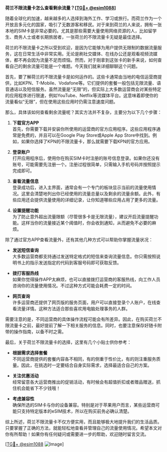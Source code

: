 **荷兰不限流量卡怎么查看剩余流量？[[TG💪+ @esim1088](https://t.me/s/esim1088)]**

随着全球化的加速，越来越多的人选择到海外工作、学习或旅行。而荷兰作为一个开放且多元化的国家，吸引了无数游客和移民。对于来到荷兰的人来说，拥有一张本地的SIM卡是非常必要的。尤其是那些需要大量使用网络资源的人，比如留学生、商务人士或者长期旅居者，一张荷兰的不限流量卡无疑是最佳选择。

荷兰的不限流量卡之所以受到欢迎，是因为它能够为用户提供无限制的数据流量服务，这在日常生活中非常实用。无论是刷社交媒体、在线办公还是观看视频流媒体，都不再会因为流量不足而烦恼。然而，对于刚拿到这张卡的新手来说，如何查看自己的剩余流量可能是一个难题。今天我们就来详细聊聊这个问题。

首先，要了解荷兰的不限流量卡是如何运作的。这些卡通常由当地的电信运营商提供，比如KPN、T-Mobile、Vodafone等。它们提供的套餐一般包括无限流量、语音通话以及短信服务。虽然流量是“无限”的，但实际上大多数运营商会对某些特定的应用程序进行限速，例如YouTube、Netflix等流媒体平台。这意味着即使你的流量看似“无限”，但在使用这些应用时仍需注意速度问题。

那么，具体该如何查看剩余流量呢？其实方法并不复杂，主要分为以下几个步骤：

1. **下载官方APP**  
   首先，你需要下载并安装你所使用的运营商的官方应用程序。这些应用程序通常是免费的，并且可以在Google Play Store或Apple App Store中找到。例如，如果你选择了KPN的不限流量卡，那么就需要下载KPN的官方应用。

2. **登录账户**  
   打开应用程序后，使用你在购买SIM卡时注册的账号信息登录。如果你还没有账号，可能需要先注册一个。注册过程很简单，只需输入手机号码并按照提示完成即可。

3. **查看流量信息**  
   登录成功后，进入主界面，通常会有一个专门的板块显示当前的流量使用情况。这里会清楚地列出你已经使用的流量总量以及剩余的流量余额。此外，有些应用还会提供流量使用的详细记录，让你知道哪些应用占用了更多的流量。

4. **设置提醒功能**  
   为了防止意外超出流量限额（尽管很多卡是无限流量），建议开启流量提醒功能。这样当你的流量接近某个阈值时，你会收到通知，从而避免不必要的麻烦。

除了通过官方APP查看流量外，还有其他几种方式可以帮助你掌握流量状况：

- **发送短信查询**  
  大多数运营商都支持通过发送特定格式的短信来查询流量信息。你只需按照说明书上的指示发送指定的代码到客服号码即可获取反馈。

- **拨打客服热线**  
  如果你觉得操作APP太麻烦，也可以直接拨打运营商的客服热线，向工作人员咨询你的流量使用情况。不过这种方式可能会耗费一定的时间。

- **网页查询**  
  许多运营商还提供了网页版的服务页面，用户可以直接登录个人账户，在线查看流量详情。这种方法适合那些喜欢用电脑处理事务的人群。

需要注意的是，不同运营商的具体操作流程可能会有所差异。因此，在购买荷兰不限流量卡之前，最好提前了解一下相关服务的信息。同时，也要注意保存好随卡附带的操作指南，以备不时之需。

最后，关于荷兰不限流量卡的选择，这里有几个小贴士供你参考：

- **根据需求选择套餐**  
  不同运营商提供的套餐内容各不相同，有的侧重于性价比，有的则注重服务质量。因此，在挑选时一定要结合自身实际需求，选择最适合自己的方案。

- **关注优惠活动**  
  经常留意各大运营商推出的促销活动，有时候会有超值折扣或者赠品赠送，抓住机会能省下不少钱哦！

- **考虑兼容性**  
  确保所选的SIM卡与你的设备兼容。特别是对于苹果用户而言，某些运营商可能只支持特定版本的eSIM技术，所以在购买前务必确认清楚。

综上所述，荷兰不限流量卡不仅方便实用，而且能够极大地提升我们的生活品质。只要掌握了正确的方法，就能轻松地查看并管理自己的流量使用情况。希望本文对你有所帮助！如果你有任何疑问或需要进一步的帮助，欢迎随时留言交流。

[[TG💪+ @esim1088](https://t.me/s/esim1088) ![Image](https://i.postimg.cc/4NQfJmqS/Snipaste-2025-05-13-00-14-12.png)]